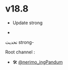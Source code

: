 

# v18.8

- Update strong

- 

تحديث strong-

 Root channel :

- 🛠️ [@nerimo_ingPandum](https://t.me/artofrooting)
